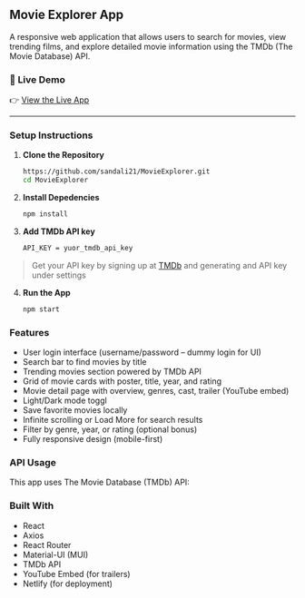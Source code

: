 ## Movie Explorer App

A responsive web application that allows users to search for movies, view trending films, and explore detailed movie information using the TMDb (The Movie Database) API.

### 🚀 Live Demo

👉 [View the Live App](https://filmspot-movieexplorer.netlify.app/)  

---

### Setup Instructions

1. **Clone the Repository**
   ```bash
   https://github.com/sandali21/MovieExplorer.git
   cd MovieExplorer

2. **Install Depedencies**
   ```bash
   npm install

3. **Add TMDb API key**
   ```bash
   API_KEY = yuor_tmdb_api_key
   
> Get your API key by signing up at [TMDb](https://www.themoviedb.org) and generating and API key under settings

4. **Run the App**
   ```bash
   npm start

### Features
- User login interface (username/password – dummy login for UI)
- Search bar to find movies by title
- Trending movies section powered by TMDb API
- Grid of movie cards with poster, title, year, and rating
- Movie detail page with overview, genres, cast, trailer (YouTube embed)
- Light/Dark mode toggl
- Save favorite movies locally
- Infinite scrolling or Load More for search results
- Filter by genre, year, or rating (optional bonus)
- Fully responsive design (mobile-first)

### API Usage
This app uses The Movie Database (TMDb) API:

### Built With
- React
- Axios
- React Router
- Material-UI (MUI)
- TMDb API
- YouTube Embed (for trailers)
- Netlify (for deployment)
